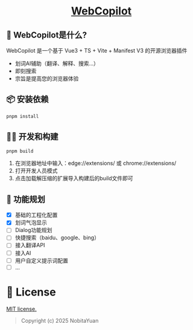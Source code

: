 <h1 align="center">
  <a href="https://github.com/NobitaYuan/WebCopilot" target="_blank">WebCopilot</a>
</h1>

## 📄 WebCopilot是什么?

WebCopilot 是一个基于 Vue3 + TS + Vite + Manifest V3 的开源浏览器插件

-   划词AI辅助（翻译、解释、搜索...）
-   即刻搜索
-   宗旨是提高您的浏览器体验

## 📦 安装依赖

```bash
pnpm install
```

## 🚀🔨 开发和构建

```bash
pnpm build
```

1. 在浏览器地址中输入：edge://extensions/ 或 chrome://extensions/
2. 打开开发人员模式
3. 点击加载解压缩的扩展导入构建后的build文件即可

## 📝 功能规划

-   [x] 基础的工程化配置
-   [x] 划词气泡显示
-   [ ] Dialog功能规划
-   [ ] 快捷搜索（baidu、google、bing）
-   [ ] 接入翻译API
-   [ ] 接入AI
-   [ ] 用户自定义提示词配置
-   [ ] ...

# 📄 License

<a href="https://opensource.org/license/mit/" target="_blank">MIT license.</a>

> Copyright (c) 2025 NobitaYuan
